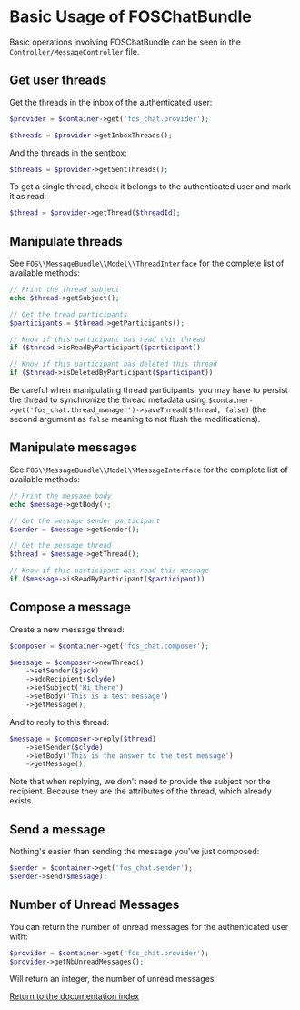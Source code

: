 Basic Usage of FOSChatBundle
===============================

Basic operations involving FOSChatBundle can be seen in the
`Controller/MessageController` file.

Get user threads
----------------

Get the threads in the inbox of the authenticated user:

```php
$provider = $container->get('fos_chat.provider');

$threads = $provider->getInboxThreads();
```

And the threads in the sentbox:

```php
$threads = $provider->getSentThreads();
```

To get a single thread, check it belongs to the authenticated user and mark it as read:

```php
$thread = $provider->getThread($threadId);
```

Manipulate threads
------------------

See `FOS\\MessageBundle\\Model\\ThreadInterface` for the complete list of available methods:

```php
// Print the thread subject
echo $thread->getSubject();

// Get the tread participants
$participants = $thread->getParticipants();

// Know if this participant has read this thread
if ($thread->isReadByParticipant($participant))

// Know if this participant has deleted this thread
if ($thread->isDeletedByParticipant($participant))
```

Be careful when manipulating thread participants: you may have to persist the thread to synchronize
the thread metadata using `$container->get('fos_chat.thread_manager')->saveThread($thread, false)`
(the second argument as `false` meaning to not flush the modifications).

Manipulate messages
-------------------

See ``FOS\\MessageBundle\\Model\\MessageInterface`` for the complete list of available methods:

```php
// Print the message body
echo $message->getBody();

// Get the message sender participant
$sender = $message->getSender();

// Get the message thread
$thread = $message->getThread();

// Know if this participant has read this message
if ($message->isReadByParticipant($participant))
```

Compose a message
--------------

Create a new message thread:

```php
$composer = $container->get('fos_chat.composer');

$message = $composer->newThread()
    ->setSender($jack)
    ->addRecipient($clyde)
    ->setSubject('Hi there')
    ->setBody('This is a test message')
    ->getMessage();
```

And to reply to this thread:

```php
$message = $composer->reply($thread)
    ->setSender($clyde)
    ->setBody('This is the answer to the test message')
    ->getMessage();
```

Note that when replying, we don't need to provide the subject nor the recipient.
Because they are the attributes of the thread, which already exists.

Send a message
--------------

Nothing's easier than sending the message you've just composed:

```php
$sender = $container->get('fos_chat.sender');
$sender->send($message);
```

Number of Unread Messages
-------------------------

You can return the number of unread messages for the authenticated user with:

```php
$provider = $container->get('fos_chat.provider');
$provider->getNbUnreadMessages();
```

Will return an integer, the number of unread messages.

[Return to the documentation index](00-index.md)
